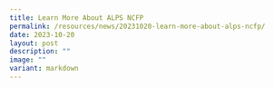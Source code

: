 ```yaml
---
title: Learn More About ALPS NCFP
permalink: /resources/news/20231020-learn-more-about-alps-ncfp/
date: 2023-10-20
layout: post
description: ""
image: ""
variant: markdown
---
```

